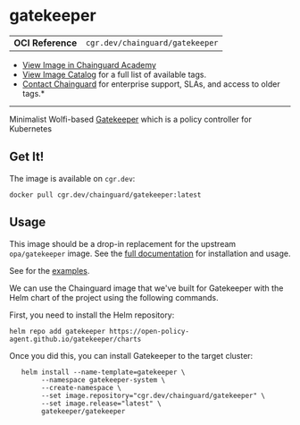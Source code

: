 <!--monopod:start-->
# gatekeeper
| | |
| - | - |
| **OCI Reference** | `cgr.dev/chainguard/gatekeeper` |


* [View Image in Chainguard Academy](https://edu.chainguard.dev/chainguard/chainguard-images/reference/gatekeeper/overview/)
* [View Image Catalog](https://console.enforce.dev/images/catalog) for a full list of available tags.
* [Contact Chainguard](https://www.chainguard.dev/chainguard-images) for enterprise support, SLAs, and access to older tags.*

---
<!--monopod:end-->

<!--overview:start-->
Minimalist Wolfi-based [Gatekeeper](https://open-policy-agent.github.io/gatekeeper) which is a policy controller for Kubernetes
<!--overview:end-->

<!--getting:start-->
## Get It!
The image is available on `cgr.dev`:

```
docker pull cgr.dev/chainguard/gatekeeper:latest
```
<!--getting:end-->

<!--body:start-->
## Usage

This image should be a drop-in replacement for the upstream `opa/gatekeeper` image.
See the [full documentation](https://open-policy-agent.github.io/gatekeeper/website/) for installation and usage.

See for the [examples](https://open-policy-agent.github.io/gatekeeper/website/docs/examples).

We can use the Chainguard image that we've built for Gatekeeper with the Helm chart of the project using the following commands.

First, you need to install the Helm repository:

```shell
helm repo add gatekeeper https://open-policy-agent.github.io/gatekeeper/charts
```

Once you did this, you can install Gatekeeper to the target cluster:

```shell
   helm install --name-template=gatekeeper \
		--namespace gatekeeper-system \
		--create-namespace \
	    --set image.repository="cgr.dev/chainguard/gatekeeper" \
	    --set image.release="latest" \
        gatekeeper/gatekeeper
```
<!--body:end-->
